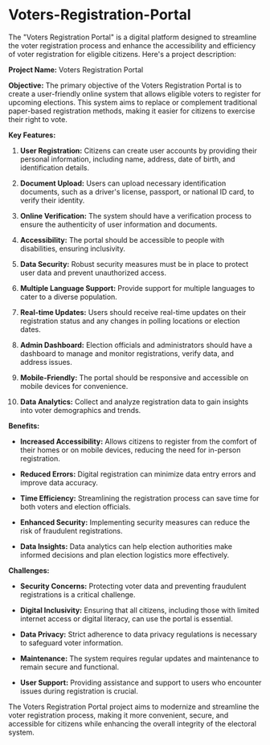 # Voters-Registration-Portal
The "Voters Registration Portal" is a digital platform designed to streamline the voter registration process and enhance the accessibility and efficiency of voter registration for eligible citizens. Here's a project description:

**Project Name:** Voters Registration Portal

**Objective:** 
The primary objective of the Voters Registration Portal is to create a user-friendly online system that allows eligible voters to register for upcoming elections. This system aims to replace or complement traditional paper-based registration methods, making it easier for citizens to exercise their right to vote.

**Key Features:**

1. **User Registration:** Citizens can create user accounts by providing their personal information, including name, address, date of birth, and identification details.

2. **Document Upload:** Users can upload necessary identification documents, such as a driver's license, passport, or national ID card, to verify their identity.

3. **Online Verification:** The system should have a verification process to ensure the authenticity of user information and documents.

4. **Accessibility:** The portal should be accessible to people with disabilities, ensuring inclusivity.

5. **Data Security:** Robust security measures must be in place to protect user data and prevent unauthorized access.

6. **Multiple Language Support:** Provide support for multiple languages to cater to a diverse population.

7. **Real-time Updates:** Users should receive real-time updates on their registration status and any changes in polling locations or election dates.

8. **Admin Dashboard:** Election officials and administrators should have a dashboard to manage and monitor registrations, verify data, and address issues.

9. **Mobile-Friendly:** The portal should be responsive and accessible on mobile devices for convenience.

10. **Data Analytics:** Collect and analyze registration data to gain insights into voter demographics and trends.

**Benefits:**

- **Increased Accessibility:** Allows citizens to register from the comfort of their homes or on mobile devices, reducing the need for in-person registration.

- **Reduced Errors:** Digital registration can minimize data entry errors and improve data accuracy.

- **Time Efficiency:** Streamlining the registration process can save time for both voters and election officials.

- **Enhanced Security:** Implementing security measures can reduce the risk of fraudulent registrations.

- **Data Insights:** Data analytics can help election authorities make informed decisions and plan election logistics more effectively.

**Challenges:**

- **Security Concerns:** Protecting voter data and preventing fraudulent registrations is a critical challenge.

- **Digital Inclusivity:** Ensuring that all citizens, including those with limited internet access or digital literacy, can use the portal is essential.

- **Data Privacy:** Strict adherence to data privacy regulations is necessary to safeguard voter information.

- **Maintenance:** The system requires regular updates and maintenance to remain secure and functional.

- **User Support:** Providing assistance and support to users who encounter issues during registration is crucial.

The Voters Registration Portal project aims to modernize and streamline the voter registration process, making it more convenient, secure, and accessible for citizens while enhancing the overall integrity of the electoral system.
